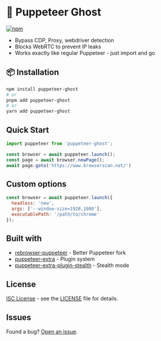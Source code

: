# 👻 Puppeteer Ghost

[![npm](https://img.shields.io/npm/v/puppeteer-ghost/latest)](https://www.npmjs.com/package/puppeteer-ghost)

- Bypass CDP, Proxy, webdriver detection
- Blocks WebRTC to prevent IP leaks
- Works exactly like regular Puppeteer - just import and go

## 📦 Installation

```bash
npm install puppeteer-ghost
# or
pnpm add puppeteer-ghost
# or
yarn add puppeteer-ghost
```

## Quick Start

```js
import puppeteer from 'puppeteer-ghost';

const browser = await puppeteer.launch();
const page = await browser.newPage();
await page.goto('https://www.browserscan.net/')
```

## Custom options

```js
const browser = await puppeteer.launch({
  headless: 'new',
  args: ['--window-size=1920,1080'],
  executablePath: '/path/to/chrome'
});
```

## Built with

- [rebrowser-puppeteer](https://github.com/rebrowser/rebrowser-puppeteer) - Better Puppeteer fork
- [puppeteer-extra](https://github.com/berstend/puppeteer-extra) - Plugin system
- [puppeteer-extra-plugin-stealth](https://github.com/berstend/puppeteer-extra/tree/master/packages/puppeteer-extra-plugin-stealth) - Stealth mode

## License

[ISC License](LICENSE) - see the [LICENSE](LICENSE) file for details.

## Issues

Found a bug? [Open an issue](https://github.com/ovftank/puppeteer-ghost/issues).
